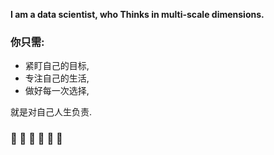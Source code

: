**I am a data scientist, who
Thinks in multi-scale dimensions.**

### 你只需:

- 紧盯自己的目标,
- 专注自己的生活,
- 做好每一次选择,

就是对自己人生负责.
### 👋 👋 👋 👋 👋 👋
